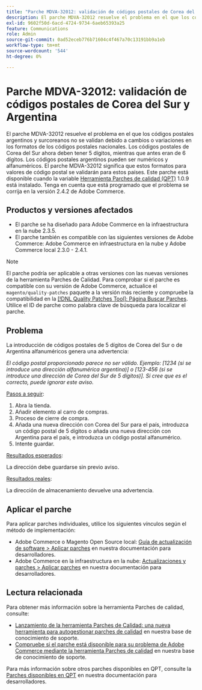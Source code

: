 ```yaml
---
title: "Parche MDVA-32012: validación de códigos postales de Corea del Sur y Argentina"
description: El parche MDVA-32012 resuelve el problema en el que los códigos postales argentinos y surcoreanos no se validan debido a cambios o variaciones en los formatos de los códigos postales nacionales. Los códigos postales de Corea del Sur ahora deben tener 5 dígitos, mientras que antes eran de 6 dígitos. Los códigos postales argentinos pueden ser numéricos y alfanuméricos. El parche MDVA-32012 significa que estos formatos para valores de código postal se validarán para estos países. Este parche está disponible cuando está instalada la [Quality Patches Tool (QPT)](/help/announcements/adobe-commerce-announcements/magento-quality-patches-released-new-tool-to-self-serve-quality-patches.md) 1.0.9. Tenga en cuenta que está programado que el problema se corrija en la versión 2.4.2 de Adobe Commerce.
exl-id: 9602f50d-6acd-4724-9734-6aeb65393a25
feature: Communications
role: Admin
source-git-commit: 0ad52eceb776b71604c4f467a70c13191bb9a1eb
workflow-type: tm+mt
source-wordcount: '544'
ht-degree: 0%

---
```


# Parche MDVA-32012: validación de códigos postales de Corea del Sur y Argentina

El parche MDVA-32012 resuelve el problema en el que los códigos postales argentinos y surcoreanos no se validan debido a cambios o variaciones en los formatos de los códigos postales nacionales. Los códigos postales de Corea del Sur ahora deben tener 5 dígitos, mientras que antes eran de 6 dígitos. Los códigos postales argentinos pueden ser numéricos y alfanuméricos. El parche MDVA-32012 significa que estos formatos para valores de código postal se validarán para estos países. Este parche está disponible cuando la variable [Herramienta Parches de calidad (QPT)](/help/announcements/adobe-commerce-announcements/magento-quality-patches-released-new-tool-to-self-serve-quality-patches.md) 1.0.9 está instalado. Tenga en cuenta que está programado que el problema se corrija en la versión 2.4.2 de Adobe Commerce.

## Productos y versiones afectados

* El parche se ha diseñado para Adobe Commerce en la infraestructura en la nube 2.3.5.
* El parche también es compatible con las siguientes versiones de Adobe Commerce: Adobe Commerce en infraestructura en la nube y Adobe Commerce local 2.3.0 - 2.4.1.

>[!NOTE]
>
>El parche podría ser aplicable a otras versiones con las nuevas versiones de la herramienta Parches de Calidad. Para comprobar si el parche es compatible con su versión de Adobe Commerce, actualice el `magento/quality-patches` paquete a la versión más reciente y compruebe la compatibilidad en la [[!DNL Quality Patches Tool]: Página Buscar Parches](https://devdocs.magento.com/quality-patches/tool.html#patch-grid). Utilice el ID de parche como palabra clave de búsqueda para localizar el parche.

## Problema

La introducción de códigos postales de 5 dígitos de Corea del Sur o de Argentina alfanuméricos genera una advertencia:

*El código postal proporcionado parece no ser válido. Ejemplo: [1234 (si se introduce una dirección alfanumérica argentina)] o [123-456 (si se introduce una dirección de Corea del Sur de 5 dígitos)]. Si cree que es el correcto, puede ignorar este aviso.*

<u>Pasos a seguir</u>:

1. Abra la tienda.
1. Añadir elemento al carro de compras.
1. Proceso de cierre de compra.
1. Añada una nueva dirección con Corea del Sur para el país, introduzca un código postal de 5 dígitos o añada una nueva dirección con Argentina para el país, e introduzca un código postal alfanumérico.
1. Intente guardar.

<u>Resultados esperados</u>:

La dirección debe guardarse sin previo aviso.

<u>Resultados reales</u>:

La dirección de almacenamiento devuelve una advertencia.

## Aplicar el parche

Para aplicar parches individuales, utilice los siguientes vínculos según el método de implementación:

* Adobe Commerce o Magento Open Source local: [Guía de actualización de software > Aplicar parches](https://devdocs.magento.com/guides/v2.4/comp-mgr/patching/mqp.html) en nuestra documentación para desarrolladores.
* Adobe Commerce en la infraestructura en la nube: [Actualizaciones y parches > Aplicar parches](https://devdocs.magento.com/cloud/project/project-patch.html) en nuestra documentación para desarrolladores.

## Lectura relacionada

Para obtener más información sobre la herramienta Parches de calidad, consulte:

* [Lanzamiento de la herramienta Parches de Calidad: una nueva herramienta para autogestionar parches de calidad](/help/announcements/adobe-commerce-announcements/magento-quality-patches-released-new-tool-to-self-serve-quality-patches.md) en nuestra base de conocimiento de soporte.
* [Compruebe si el parche está disponible para su problema de Adobe Commerce mediante la herramienta Parches de calidad](/help/support-tools/patches-available-in-qpt-tool/check-patch-for-magento-issue-with-magento-quality-patches.md) en nuestra base de conocimiento de soporte.

Para más información sobre otros parches disponibles en QPT, consulte la [Parches disponibles en QPT](https://devdocs.magento.com/quality-patches/tool.html#patch-grid) en nuestra documentación para desarrolladores.
